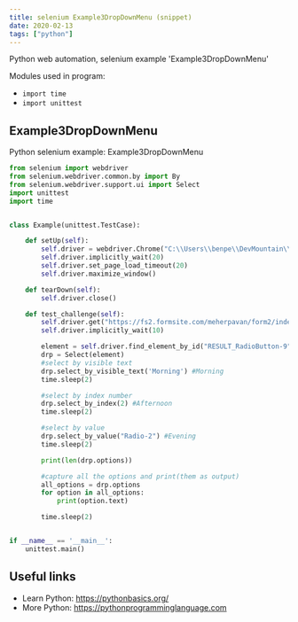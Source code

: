 ```yaml
---
title: selenium Example3DropDownMenu (snippet)
date: 2020-02-13
tags: ["python"]
---
```

Python web automation, selenium example 'Example3DropDownMenu'


Modules used in program: 
* `import time`
* `import unittest`

## Example3DropDownMenu

Python selenium example: Example3DropDownMenu

```python
from selenium import webdriver
from selenium.webdriver.common.by import By
from selenium.webdriver.support.ui import Select
import unittest
import time


class Example(unittest.TestCase):

    def setUp(self):
        self.driver = webdriver.Chrome("C:\\Users\\benpe\\DevMountain\\testing-resources\\chromedriver.exe")
        self.driver.implicitly_wait(20)
        self.driver.set_page_load_timeout(20)
        self.driver.maximize_window()

    def tearDown(self):
        self.driver.close()

    def test_challenge(self):
        self.driver.get("https://fs2.formsite.com/meherpavan/form2/index.html?1537702596407")
        self.driver.implicitly_wait(10)

        element = self.driver.find_element_by_id("RESULT_RadioButton-9")
        drp = Select(element)
        #select by visible text
        drp.select_by_visible_text('Morning') #Morning
        time.sleep(2)

        #select by index number
        drp.select_by_index(2) #Afternoon
        time.sleep(2)

        #select by value
        drp.select_by_value("Radio-2") #Evening
        time.sleep(2)

        print(len(drp.options))

        #capture all the options and print(them as output)
        all_options = drp.options
        for option in all_options:
            print(option.text)

        time.sleep(2)


if __name__ == '__main__':
    unittest.main()


```

## Useful links

- Learn Python: https://pythonbasics.org/
- More Python: https://pythonprogramminglanguage.com
